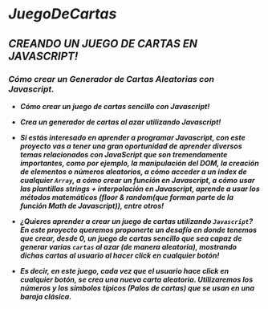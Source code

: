 # **_JuegoDeCartas_**

## **_CREANDO UN JUEGO DE CARTAS EN JAVASCRIPT!_**

### **_Cómo crear un Generador de Cartas Aleatorias con Javascript._**

- **_Cómo crear un juego de cartas sencillo con Javascript!_**
  
- **_Crea un generador de cartas al azar utilizando Javascript!_**
  
- **_Si estás interesado en aprender a programar Javascript, con este proyecto vas a tener una gran oportunidad de aprender diversos temas relacionados con JavaScript que son tremendamente importantes, como por ejemplo, la manipulación del DOM, la creación de elementos o números aleatorios, a cómo acceder a un index de cualquier ```Array```, a cómo crear un función en Javascript, a cómo usar las plantillas strings + interpolación en Javascript, aprende a usar los métodos matemáticos (floor & random(que forman parte de la función Math de Javascript)), entre otros!_**
  
- **_¿Quieres aprender a crear un juego de cartas utilizando ```Javascript```? En este proyecto queremos proponerte un desafío en donde tenemos que crear, desde 0, un juego de cartas sencillo que sea capaz de generar varias ```cartas``` al azar (de manera aleatoria), mostrando dichas cartas al usuario al hacer click en cualquier botón!_**
  
- **_Es decir, en este juego, cada vez que el usuario hace click en cualquier botón, se crea una nueva carta aleatoria. Utilizaremos los números y los símbolos típicos (Palos de cartas) que se usan en una baraja clásica._**
